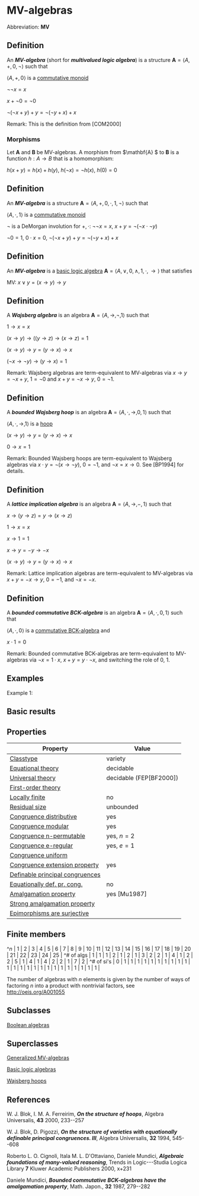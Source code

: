 # MV-algebras

Abbreviation: **MV**


## Definition
An ***MV-algebra*** (short for ***multivalued logic algebra***) is a
structure $\mathbf{A}=\langle A, +, 0, \neg\rangle$ such that

$\langle A, +, 0\rangle$ is a [commutative monoid](commutative_monoids.md)

$\neg \neg x=x$

$x+ \neg 0 = \neg 0$

$\neg(\neg x+y)+y = \neg(\neg y+x)+x$

Remark: This is the definition from [COM2000]


### Morphisms
Let $\mathbf{A}$ and $\mathbf{B}$ be MV-algebras. A morphism from $\mathbf{A}
$ to $\mathbf{B}$ is a function $h:A\to B$ that is a homomorphism: 

$h(x+y)=h(x)+h(y)$, $h(\neg x)=\neg h(x)$, $h(0)=0$


## Definition
An ***MV-algebra*** is a
structure $\mathbf{A}=\langle A, +, 0, \cdot, 1, \neg\rangle$ such that

$\langle A, \cdot, 1\rangle$ is a [commutative monoid](commutative_monoids.md)

$\neg$ is a DeMorgan involution for $+,\cdot$:  $\neg \neg x=x$, $x+y=\neg ( \neg x\cdot \neg y)$

$\neg 0=1$, $0\cdot x=0$, $\neg ( \neg x+y) +y=\neg ( \neg y+x) +x$


## Definition
An ***MV-algebra*** is a [basic logic algebra](basic_logic_algebras.md) $\mathbf{A}=\langle
A,\vee,0,\wedge,1,\cdot,\to\rangle$ that satisfies

MV:  $x\vee y=(x\to y)\to y$


## Definition
A ***Wajsberg algebra*** is an algebra $\mathbf{A}=\langle A, \to, \neg, 1\rangle$ such that

$1\to x=x$

$(x\to y)\to((y\to z)\to(x\to z) = 1$

$(x\to y)\to y = (y\to x)\to x$

$(\neg x\to\neg y)\to(y\to x)=1$

Remark: 
Wajsberg algebras are term-equivalent to MV-algebras via $x\to y=\neg x+y$, $1=\neg 0$ and $x+ y=\neg x\to y$, $0=\neg 1$.


## Definition
A ***bounded Wajsberg hoop*** is an algebra $\mathbf{A}=\langle A, \cdot, \to, 0, 1\rangle$ such that

$\langle A, \cdot, \to, 1\rangle$ is a [hoop](hoops.md)

$(x\to y)\to y = (y\to x)\to x$

$0\to x=1$

Remark: 
Bounded Wajsberg hoops are term-equivalent to Wajsberg algebras via $x\cdot y=\neg(x\to\neg y)$, $0=\neg 1$, and $\neg x=x\to 0$.
See [BP1994] for details.


## Definition
A ***lattice implication algebra*** is an algebra $\mathbf{A}=\langle A, \to, -, 1\rangle$ such that

$x\to (y\to z) = y\to (x\to z)$

$1\to x = x$

$x\to 1 = 1$

$x\to y = {-}y\to {-}x$

$(x\to y)\to y = (y\to x)\to x$

Remark: 
Lattice implication algebras are term-equivalent to MV-algebras via $x+ y = -x\to y$, $0= -1$, and $\neg x= - x$.

## Definition
A ***bounded commutative BCK-algebra*** is an algebra $\mathbf{A}=\langle A,\cdot, 0, 1\rangle$ such that

$\langle A,\cdot,0\rangle$ is a [commutative BCK-algebra](commutative_bck-algebras.md) and

$x\cdot 1 = 0$

Remark: 
Bounded commutative BCK-algebras are term-equivalent to MV-algebras via $\neg x=1\cdot x$, $x+ y = y\cdot \neg x$, and switching the role of $0$, $1$.

## Examples
Example 1: 


## Basic results


## Properties


|Property|Value|
|---|---|
|[Classtype](classtype.md)  |variety |
|[Equational theory](equational_theory.md)  |decidable |
|[Universal theory](universal_theory.md)  |decidable (FEP[BF2000])|
|[First-order theory](first-order_theory.md)  | |
|[Locally finite](locally_finite.md)  |no |
|[Residual size](residual_size.md)  |unbounded |
|[Congruence distributive](congruence_distributive.md)  |yes |
|[Congruence modular](congruence_modular.md)  |yes |
|[Congruence n-permutable](congruence_n-permutable.md)  |yes, $n=2$ |
|[Congruence e-regular](congruence_e-regular.md)  |yes, $e=1$ |
|[Congruence uniform](congruence_uniform.md)  | |
|[Congruence extension property](congruence_extension_property.md)  |yes |
|[Definable principal congruences](definable_principal_congruences.md)  | |
|[Equationally def. pr. cong.](equationally_def._pr._cong..md)  |no |
|[Amalgamation property](amalgamation_property.md)  |yes [Mu1987] |
|[Strong amalgamation property](strong_amalgamation_property.md)  | |
|[Epimorphisms are surjective](epimorphisms_are_surjective.md)  | |


## Finite members

^$n$       | 1 | 2 | 3 | 4 | 5 | 6 | 7 | 8 | 9 | 10 | 11 | 12 | 13 | 14 | 15 | 16 | 17 | 18 | 19 | 20 | 21 | 22 | 23 | 24 | 25 |
^# of algs | 1 | 1 | 1 | 2 | 1 | 2 | 1 | 3 | 2 |  2 |  1 |  4 |  1 |  2 |  2 |  5 |  1 |  4 |  1 |  4 |  2 |  2 |  1 |  7 |  2 |
^# of si's | 0 | 1 | 1 | 1 | 1 | 1 | 1 | 1 | 1 |  1 |  1 |  1 |  1 |  1 |  1 |  1 |  1 |  1 |  1 |  1 |  1 |  1 |  1 |  1 |  1 |

The number of algebras with $n$ elements is given by the number of ways of factoring $n$ into a product with nontrivial factors,
see http://oeis.org/A001055

## Subclasses
[Boolean algebras](boolean_algebras.md) 


## Superclasses
[Generalized MV-algebras](generalized_mv-algebras.md) 

[Basic logic algebras](basic_logic_algebras.md) 

[Wajsberg hoops](wajsberg_hoops.md) 


## References


W. J. Blok, I. M. A. Ferreirim,
***On the structure of hoops***,
Algebra Universalis,
**43** 2000, 233--257


W. J. Blok, D. Pigozzi,
***On the structure of varieties with equationally definable principal congruences. III***,
Algebra Universalis,
**32** 1994, 545--608


Roberto L. O. Cignoli, Itala M. L. D'Ottaviano, Daniele Mundici,
***Algebraic foundations of many-valued reasoning***,
Trends in Logic---Studia Logica Library
**7** Kluwer Academic Publishers
2000, x+231


Daniele Mundici,
***Bounded commutative BCK-algebras have the amalgamation property***,
Math. Japon.,
**32** 1987, 279--282
